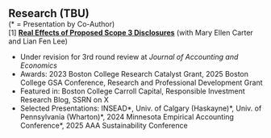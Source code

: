  
<h2 id="research" style="margin: 2px 0px 0px;"> <br> 
<br> Research (TBU) </h2>
(* = Presentation by Co-Author)

<div>
  <div class="title"> [1] <strong> <a href="https://ssrn.com/abstract=4743426">Real Effects of Proposed Scope 3 Disclosures</a></strong> (with Mary Ellen Carter and Lian Fen Lee) </div>
  <ul>
    <li>  Under revision for 3rd round review at <em>Journal of Accounting and Economics</em> <br></li>
    <li>  Awards: 2023 Boston College Research Catalyst Grant, 2025 Boston College GSA Conference, Research and Professional Development Grant </li>
    <li>  Featured in: Boston College Carroll Capital, Responsible Investment Research Blog, SSRN on X </li>
    <li>  Selected Presentations: INSEAD*, Univ. of Calgary (Haskayne)*, Univ. of Pennsylvania (Wharton)*, 2024 Minnesota Empirical Accounting Conference*, 2025 AAA Sustainability Conference </li>
  </ul>
</div>
